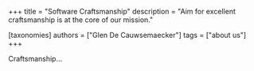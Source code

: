 +++
title = "Software Craftsmanship"
description = "Aim for excellent craftsmanship is at the core of our mission."

[taxonomies]
authors = ["Glen De Cauwsemaecker"]
tags = ["about us"]
+++

Craftsmanship...
